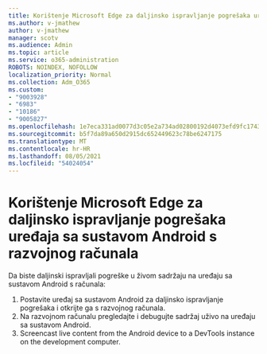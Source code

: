 ```yaml
---
title: Korištenje Microsoft Edge za daljinsko ispravljanje pogrešaka uređaja sa sustavom Android s razvojnog računala
ms.author: v-jmathew
author: v-jmathew
manager: scotv
ms.audience: Admin
ms.topic: article
ms.service: o365-administration
ROBOTS: NOINDEX, NOFOLLOW
localization_priority: Normal
ms.collection: Adm_O365
ms.custom:
- "9003928"
- "6983"
- "10186"
- "9005827"
ms.openlocfilehash: 1e7eca331ad0077d3c05e2a734ad02800192d4073efd9fc17431e11b7e691883
ms.sourcegitcommit: b5f7da89a650d2915dc652449623c78be6247175
ms.translationtype: MT
ms.contentlocale: hr-HR
ms.lasthandoff: 08/05/2021
ms.locfileid: "54024054"
---
```

# <a name="use-microsoft-edge-to-remotely-debug-an-android-device-from-a-development-computer"></a>Korištenje Microsoft Edge za daljinsko ispravljanje pogrešaka uređaja sa sustavom Android s razvojnog računala

Da biste daljinski ispravljali pogreške u živom sadržaju na uređaju sa sustavom Android s računala:

1. Postavite uređaj sa sustavom Android za daljinsko ispravljanje pogrešaka i otkrijte ga s razvojnog računala.
2. Na razvojnom računalu pregledajte i debugujte sadržaj uživo na uređaju sa sustavom Android.
3. Screencast live content from the Android device to a DevTools instance on the development computer.
